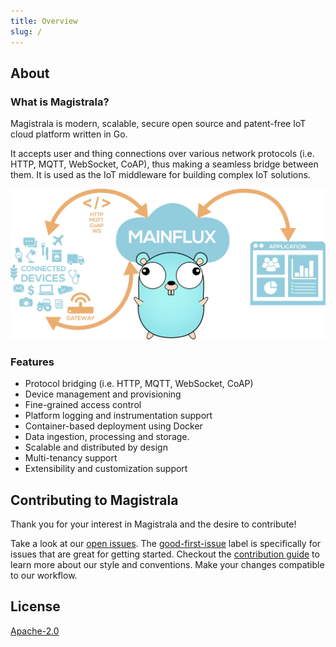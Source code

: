 ```yaml
---
title: Overview
slug: /
---
```


## About

### What is Magistrala?

Magistrala is modern, scalable, secure open source and patent-free IoT cloud platform written in Go.

It accepts user and thing connections over various network protocols (i.e. HTTP, MQTT, WebSocket, CoAP), thus making a seamless bridge between them. It is used as the IoT middleware for building complex IoT solutions.

![banner][gopher]

### Features

- Protocol bridging (i.e. HTTP, MQTT, WebSocket, CoAP)
- Device management and provisioning
- Fine-grained access control
- Platform logging and instrumentation support
- Container-based deployment using Docker
- Data ingestion, processing and storage.
- Scalable and distributed by design
- Multi-tenancy support
- Extensibility and customization support

## Contributing to Magistrala

Thank you for your interest in Magistrala and the desire to contribute!

Take a look at our [open issues][open-issues]. The [good-first-issue][good-first-issue] label is specifically for issues that are great for getting started. Checkout the [contribution guide][contribution-guide] to learn more about our style and conventions. Make your changes compatible to our workflow.

## License

[Apache-2.0][license]

[gopher]: img/gopherBanner.jpg
[open-issues]: https://github.com/absmach/magistrala/issues
[good-first-issue]: https://github.com/absmach/magistrala/labels/good-first-issue
[contribution-guide]: https://github.com/absmach/magistrala/blob/master/CONTRIBUTING.md
[license]: https://github.com/absmach/magistrala/blob/master/LICENSE
